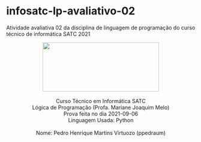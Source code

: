 # infosatc-lp-avaliativo-02
 Atividade avaliativa 02 da disciplina de linguagem de programação do curso técnico de informática SATC 2021

<p align = "center">
 <img src = "https://www1.satc.edu.br/parcelamento_satc/assets/img/logotipo_horizontal.png" width = 309.6 height = 130.6>
 <br>
 <br>
 Curso Técnico em Informática SATC <br>
 Lógica de Programação (Profa. Mariane Joaquim Melo) <br>
 Prova feita no dia 2021-09-06 <br>
 Linguagem Usada: Python <br>
 <br>
 Nome: Pedro Henrique Martins Virtuozo (ppedraum)
</p>
